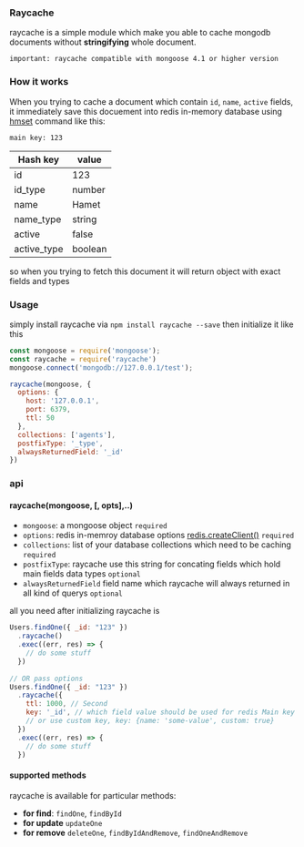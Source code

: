 ### Raycache 
raycache is a simple module which make you able to cache mongodb documents without **stringifying** whole document.
```
important: raycache compatible with mongoose 4.1 or higher version
```
### How it works
When you trying to cache a document which contain ```id```, ```name```, ```active``` fields, it immediately save this docuement into redis in-memory database using [hmset](https://redis.io/commands/hmset) command like this: 

```main key: 123```

Hash key | value
------------ | -------------
id | 123
id_type | number
name | Hamet
name_type | string
active | false
active_type | boolean

so when you trying to fetch this document it will return object with exact fields and types

### Usage
simply install raycache via 
```npm install raycache --save``` then initialize it like this
```javascript
const mongoose = require('mongoose');
const raycache = require('raycache')
mongoose.connect('mongodb://127.0.0.1/test');

raycache(mongoose, {
  options: {
    host: '127.0.0.1',
    port: 6379,
    ttl: 50
  },
  collections: ['agents'],
  postfixType: '_type', 
  alwaysReturnedField: '_id'
})
```

### api
#### raycache(mongoose, [, opts],..)
* ```mongoose```: a mongoose object ```required```
* ```options```:  redis in-memroy database options [redis.createClient()](https://github.com/NodeRedis/node_redis#options-object-properties) ```required```
* ```collections```: list of your database collections which need to be caching   ```required```
* ```postfixType```: raycache use this string for concating fields which hold main fields data types   ```optional```
* ```alwaysReturnedField``` field name which raycache will always returned in all kind of querys ```optional```

all you need after initializing raycache is
```javascript  
Users.findOne({ _id: "123" })
  .raycache()
  .exec((err, res) => {
    // do some stuff 
  })
  
// OR pass options
Users.findOne({ _id: "123" })
  .raycache({
    ttl: 1000, // Second
    key: '_id', // which field value should be used for redis Main key (it should defined in query condition)
    // or use custom key, key: {name: 'some-value', custom: true}
  })
  .exec((err, res) => {
    // do some stuff 
  })
```
#### supported methods 
raycache is available for particular methods:
* **for find**: ```findOne```, ```findById```
* **for update** ```updateOne```
* **for remove** ```deleteOne```, ```findByIdAndRemove```, ```findOneAndRemove```